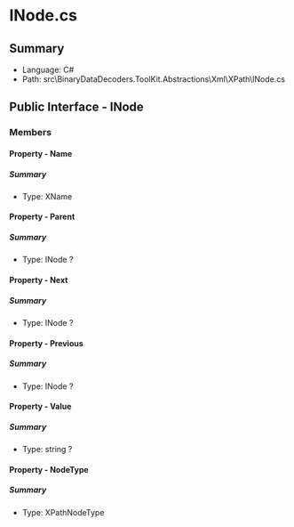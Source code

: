 ﻿# INode.cs

## Summary

* Language: C#
* Path: src\BinaryDataDecoders.ToolKit.Abstractions\Xml\XPath\INode.cs

## Public Interface - INode

### Members

#### Property - Name

##### Summary

 * Type: XName 

#### Property - Parent

##### Summary

 * Type: INode ? 

#### Property - Next

##### Summary

 * Type: INode ? 

#### Property - Previous

##### Summary

 * Type: INode ? 

#### Property - Value

##### Summary

 * Type: string ? 

#### Property - NodeType

##### Summary

 * Type: XPathNodeType 

